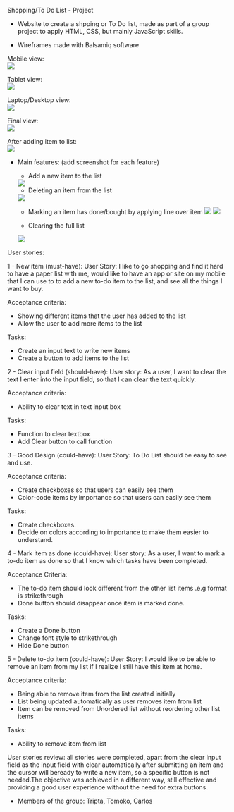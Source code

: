 Shopping/To Do List - Project

- Website to create a shpping or To Do list, made as part of a group project to apply HTML, CSS, but mainly JavaScript skills.

- Wireframes made with Balsamiq software

Mobile view:<br>
<img src="assets/images/wireframe-mobile-initial-draw.png">

Tablet view:<br>
<img src="assets/images/wireframe-tablet-initial-draw.png">

Laptop/Desktop view:<br>
<img src="assets/images/wireframe-laptop-initial-draw.png">

Final view:<br>
<img src="assets/images/initial-view.png">

After adding item to list:<br>
<img src="assets/images/after-item-addition.png">

- Main features: (add screenshot for each feature)
  - Add a new item to the list
  <img src="assets/images/submit-feature.png">

  - Deleting an item from the list
  <img src="assets/images/delete-item.png">

  - Marking an item has done/bought by applying line over item
  <img src="assets/images/item-done.png"> <img src="assets/images/item-done-crossed.png">

  - Clearing the full list
  <img src="assets/images/clear-list.png">

User stories:

  1 - New item (must-have):
  User Story: I like to go shopping and find it hard to have a paper list with me, would like to have an app or site on my mobile that I can use to to add a new to-do item to the list, and see all the things I want to buy.
  
  Acceptance criteria:
  - Showing different items that the user has added to the list
  - Allow the user to add more items to the list
  
  Tasks:
  - Create an input text to write new items
  - Create a button to add items to the list
  
  2 - Clear input field (should-have):
  User story: As a user, I want to clear the text I enter into the input field, so that I can clear the text quickly.
  
  Acceptance criteria:
  - Ability to clear text in text input box
  
  Tasks:
  - Function to clear textbox
  - Add Clear button to call function

  3 - Good Design (could-have):
  User Story: To Do List should be easy to see and use.
  
  Acceptance criteria:
  - Create checkboxes so that users can easily see them
  - Color-code items by importance so that users can easily see them
  
  Tasks:
  - Create checkboxes.
  - Decide on colors according to importance to make them easier to understand.

  4 - Mark item as done (could-have):
  User story: As a user, I want to mark a to-do item as done so that I know which tasks have been completed.

  Acceptance Criteria:
  - The to-do item should look different from the other list items .e.g format is strikethrough
  - Done button should disappear once item is marked done.

  Tasks:
  - Create a Done button
  - Change font style to strikethrough
  - Hide Done button

  5 - Delete to-do item (could-have):
  User Story: I would like to be able to remove an item from my list if I realize I still have this item at home.

  Acceptance criteria:
  - Being able to remove item from the list created initially
  - List being updated automatically as user removes item from list
  - Item can be removed from Unordered list without reordering other list items
  
  Tasks:
  - Ability to remove item from list

User stories review: all stories were completed, apart from the clear input field as the input field with clear automatically after submitting an item and the cursor will beready to write a new item, so a specific button is not needed.The objective was achieved in a different way, still effective and providing a good user experience without the need for extra buttons.
  
- Members of the group: Tripta, Tomoko, Carlos 
